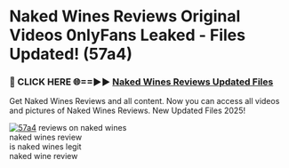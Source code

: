 # Naked Wines Reviews Original Videos 0nlyFans Leaked - Files Updated! (57a4)

<h3>🔴 CLICK HERE 🌐==►► <a href="https://tinyurl.com/yckcrads" rel="nofollow">Naked Wines Reviews Updated Files</a></h3>

Get Naked Wines Reviews and all content. Now you can access all videos and pictures of Naked Wines Reviews. New Updated Files 2025!

[![57a4](https://i.imgur.com/hpKpOFt.gif)](https://tinyurl.com/yckcrads)
reviews on naked wines<br>
naked wines review<br>
is naked wines legit<br>
naked wine review
